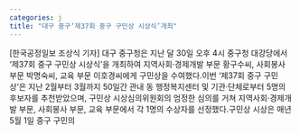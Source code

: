 ```yaml
---
categories: j
title: "대구 중구‘제37회 중구 구민상 시상식’개최"
---
```

[한국공정일보 조상식 기자] 대구 중구청은 지난 달 30일 오후 4시 중구청 대강당에서 ‘제37회 중구 구민상 시상식’을 개최하여 지역사회‧경제개발 부문 황구수씨, 사회봉사 부문 박명숙씨, 교육 부문 이호경씨에게 구민상을 수여했다.이번 ‘제37회 중구 구민상’은 지난 2월부터 3월까지 50일간 관내 동 행정복지센터 및 기관‧단체로부터 5명의 후보자를 추천받았으며, 구민상 시상심의위원회의 엄정한 심의를 거쳐 지역사회‧경제개발 부문, 사회봉사 부문, 교육 부문에서 각 1명의 수상자를 선정했다.구민상 시상은 매년 5월 1일 중구 구민의